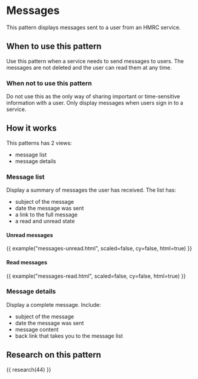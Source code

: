 # Messages

This pattern displays messages sent to a user from an HMRC service.

## When to use this pattern

Use this pattern when a service needs to send messages to users. The messages are not deleted and the user can read them at any time.

### When not to use this pattern

Do not use this as the only way of sharing important or time-sensitive information with a user. Only display messages when users sign in to a service.

## How it works

This patterns has 2 views:

* message list
* message details

### Message list

Display a summary of messages the user has received. The list has:

- subject of the message
- date the message was sent
- a link to the full message
- a read and unread state

#### Unread messages

{{ example("messages-unread.html", scaled=false, cy=false, html=true) }}

#### Read messages

{{ example("messages-read.html", scaled=false, cy=false, html=true) }}

### Message details

Display a complete message. Include:

- subject of the message
- date the message was sent
- message content
- back link that takes you to the message list

## Research on this pattern

{{ research(44) }}
